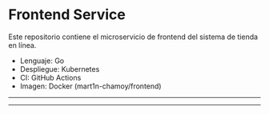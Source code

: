# Frontend Service

Este repositorio contiene el microservicio de frontend del sistema de tienda en línea.

- Lenguaje: Go
- Despliegue: Kubernetes
- CI: GitHub Actions
- Imagen: Docker (mart1n-chamoy/frontend)

----------------
---------